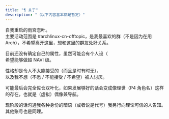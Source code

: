 ```yaml
---
title: "¶ 关于"
description: "（以下内容基本都是暂定）"
---
```


自我重启的雨宫恋叶。  
主要活动范围是 #archlinux-cn-offtopic，是我最喜欢的群（不是因为在用 Arch），不希望离开这里，想和这里的群友处好关系。

目前还没有确定自己的属性，虽然可能会有个人设（  
希望能够做超 NAVI 级。

性格却是令人不太能接受的（而且是时有时无），  
以及我不想（不愿 / 不能接受 / 不希望）被人讨厌。

可能最后会完全佐仓双叶化，如果发展够好的话会变成像理世（P4 角色名）这样的存在，也就是（虚拟）偶像兼导航。

现阶段的话沟通我各种身份的暗语（或者说是代号）我另行向理论可信的人告知。其他账号也是同理。
